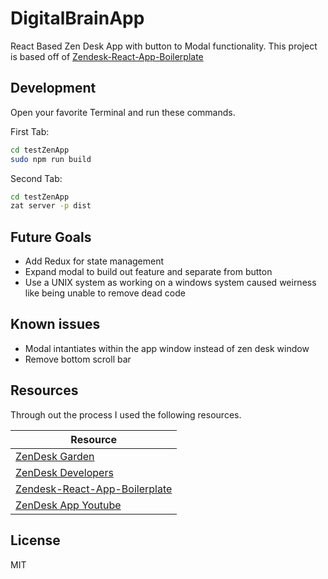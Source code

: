 #  DigitalBrainApp

React Based Zen Desk App with button to Modal functionality.
This project is based off of [Zendesk-React-App-Boilerplate](https://github.com/Cloudhuset/Zendesk-React-App-Boilerplate)


## Development

Open your favorite Terminal and run these commands.

First Tab:

```sh
cd testZenApp
sudo npm run build
```

Second Tab:

```sh
cd testZenApp
zat server -p dist
```


## Future Goals

- Add Redux for state management
- Expand modal to build out feature and separate from button
- Use a UNIX system as working on a windows system caused weirness like being unable to remove dead code


## Known issues

- Modal intantiates within the app window instead of zen desk window
- Remove bottom scroll bar


## Resources 

Through out the process I used the following resources.

| Resource |
| ------ |
| [ZenDesk Garden](https://garden.zendesk.com/components) |
| [ZenDesk Developers](https://developer.zendesk.com/api-reference) |
| [Zendesk-React-App-Boilerplate](https://github.com/Cloudhuset/Zendesk-React-App-Boilerplate) |
| [ZenDesk App Youtube](https://www.youtube.com/watch?v=zozXJ-__Ho4) |


## License

MIT